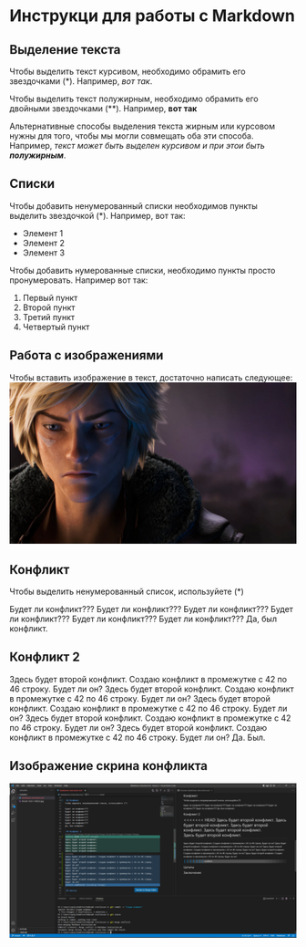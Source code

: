  # Инструкци для работы с Markdown

 ## Выделение текста

Чтобы выделить текст курсивом, необходимо обрамить его звездочками (*). Например, *вот так*.

Чтобы выделить текст полужирным, необходимо обрамить его двойными звездочками (**). Например, **вот так**

Альтернативные способы выделения текста жирным или курсовом нужны для того, чтобы мы могли совмещать оба эти способа. Например, _текст может быть выделен курсивом и при этои быть **полужирным**_.

 ## Списки 

Чтобы добавить ненумерованный списки необходимов пункты выделить звездочкой (*). Например, вот так:
* Элемент 1
* Элемент 2
* Элемент 3

Чтобы добавить нумерованные списки, необходимо пункты просто пронумеровать. Например вот так:
1. Первый пункт
2. Второй пункт
3. Третий пункт
4. Четвертый пункт


 ## Работа с изображениями

Чтобы вставить изображение в текст, достаточно написать следующее: 
![Привет, это Эзреаль](thumb-1920-1108332.jpg)

 ## Конфликт
Чтобы выделить ненумерованный список, используйете (*)

Будет ли конфликт???
Будет ли конфликт???
Будет ли конфликт???
Будет ли конфликт???
Будет ли конфликт???
Будет ли конфликт???
Да, был конфликт.

 ## Конфликт 2
Здесь будет второй конфликт. Создаю конфликт в промежутке с 42 по 46 строку. Будет ли он? 
Здесь будет второй конфликт. Создаю конфликт в промежутке с 42 по 46 строку. Будет ли он? 
Здесь будет второй конфликт. Создаю конфликт в промежутке с 42 по 46 строку. Будет ли он? 
Здесь будет второй конфликт. Создаю конфликт в промежутке с 42 по 46 строку. Будет ли он? 
Здесь будет второй конфликт. Создаю конфликт в промежутке с 42 по 46 строку. Будет ли он? 
 Да. Был.
 ## Изображение скрина конфликта

![Скрин](conflict_skrin.png)

 